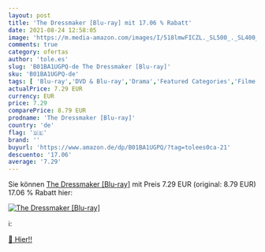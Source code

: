 ```yaml
---
layout: post
title: 'The Dressmaker [Blu-ray] mit 17.06 % Rabatt'
date: 2021-08-24 12:58:05
image: 'https://m.media-amazon.com/images/I/518lmwFICZL._SL500_._SL400_.jpg'
comments: true
category: ofertas
author: 'tole.es'
slug: 'B01BA1UGPQ-de The Dressmaker [Blu-ray]'
sku: 'B01BA1UGPQ-de'
tags: [ 'Blu-ray','DVD & Blu-ray','Drama','Featured Categories','Filme','Komödie & Unterhaltung', ]
actualPrice: 7.29 EUR
currency: EUR
price: 7.29
comparePrice: 8.79 EUR
prodname: 'The Dressmaker [Blu-ray]'
country: 'de'
flag: '🇩🇪'
brand: ''
buyurl: 'https://www.amazon.de/dp/B01BA1UGPQ/?tag=tolees0ca-21'
descuento: '17.06'
average: '7.29'
---
```


Sie können [The Dressmaker [Blu-ray]](https://www.amazon.de/dp/B01BA1UGPQ/?tag=tolees0ca-21) mit Preis 7.29 EUR (original: 8.79 EUR) 17.06 % Rabatt hier:

[![The Dressmaker [Blu-ray]](https://m.media-amazon.com/images/I/518lmwFICZL._SL500_._SL400_.jpg)](https://www.amazon.de/dp/B01BA1UGPQ/?tag=tolees0ca-21)

ℹ️:


[🛒 Hier!!](https://www.amazon.de/dp/B01BA1UGPQ/?tag=tolees0ca-21)
